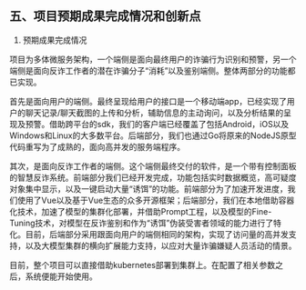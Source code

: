 ## 五、项目预期成果完成情况和创新点

1. 预期成果完成情况

项目为多体微服务架构，一个端侧是面向最终用户的诈骗行为识别和预警，另一个端侧是面向反诈工作者的潜在诈骗分子“消耗”以及鉴别端侧。整体两部分的功能都已实现。

首先是面向用户的端侧。最终呈现给用户的接口是一个移动端app，已经实现了用户的聊天记录/聊天截图的上传和分析，辅助信息的主动询问，以及分析结果的呈现及预警。借助跨平台的sdk，我们的客户端已经覆盖了包括Android，iOS以及Windows和Linux的大多数平台。后端部分，我们也通过Go将原来的NodeJS原型代码重写为了成熟的，面向高并发的服务端程序。

其次，是面向反诈工作者的端侧。这个端侧最终交付的软件，是一个带有控制面板的智慧反诈系统。前端部分我们已经开发完成，功能包括实时数据概览，高可疑度对象集中显示，以及一键启动大量“诱饵”的功能。前端部分为了加速开发进度，我们使用了Vue以及基于Vue生态的众多开源框架；后端部分，我们在本地借助容器化技术，加速了模型的集群化部署，并借助Prompt工程，以及模型的Fine-Tuning技术，对模型在反诈鉴别和作为“诱饵”伪装受害者领域的能力进行了特化。目前，后端部分采用跟面向用户的端侧相同的架构，实现了访问量的高并发支持，以及大模型集群的横向扩展能力支持，以应对大量诈骗嫌疑人员活动的情景。

目前，整个项目可以直接借助kubernetes部署到集群上。在配置了相关参数之后，系统便能开始使用。
